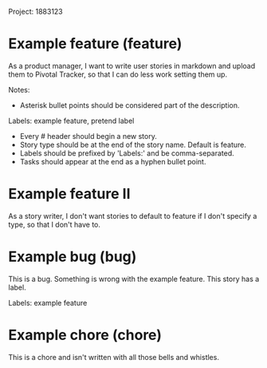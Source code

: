 Project: 1883123


# Example feature (feature)

As a product manager,
I want to write user stories in markdown and upload them to Pivotal Tracker,
so that I can do less work setting them up.

Notes:
* Asterisk bullet points should be considered part of the description.

Labels: example feature, pretend label

- Every # header should begin a new story.
- Story type should be at the end of the story name. Default is feature.
- Labels should be prefixed by 'Labels:' and be comma-separated.
- Tasks should appear at the end as a hyphen bullet point.


# Example feature II

As a story writer,
I don't want stories to default to feature if I don't specify a type,
so that I don't have to.


# Example bug (bug)

This is a bug. Something is wrong with the example feature. This story has a label.

Labels: example feature


# Example chore (chore)

This is a chore and isn't written with all those bells and whistles.

